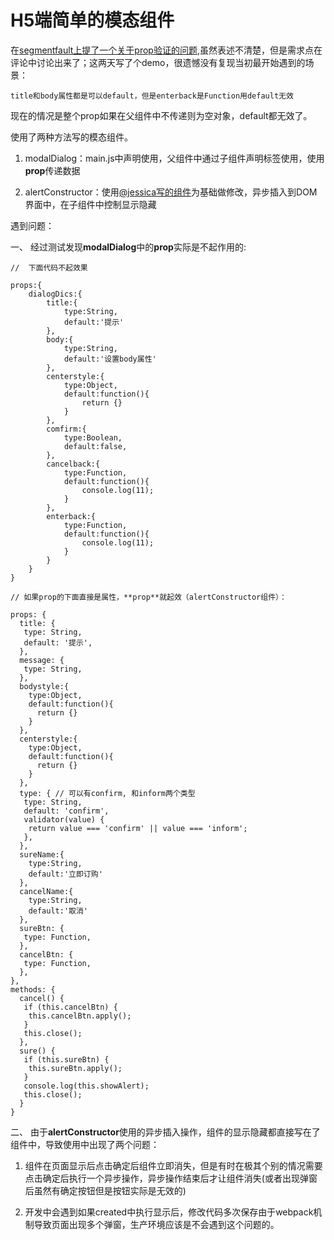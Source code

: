 # H5端简单的模态组件

在[segmentfault上提了一个关于prop验证的问题](https://segmentfault.com/q/1010000010574397),虽然表述不清楚，但是需求点在评论中讨论出来了；这两天写了个demo，很遗憾没有复现当初最开始遇到的场景：
```
title和body属性都是可以default，但是enterback是Function用default无效
```
现在的情况是整个prop如果在父组件中不传递则为空对象，default都无效了。

使用了两种方法写的模态组件。

1. modalDialog：main.js中声明使用，父组件中通过子组件声明标签使用，使用**prop**传递数据

2. alertConstructor：使用[@jessica写的组件](https://mengera88.github.io/2017/07/03/%E7%94%A8vue%E7%BC%96%E5%86%99%E5%BC%B9%E5%87%BA%E6%A1%86%E7%BB%84%E4%BB%B6/?utm_source=tuicool&utm_medium=referral)为基础做修改，异步插入到DOM界面中，在子组件中控制显示隐藏

遇到问题：

一、 经过测试发现**modalDialog**中的**prop**实际是不起作用的:

```
//  下面代码不起效果

props:{
	dialogDics:{
		title:{
			type:String,
			default:'提示'
		},
		body:{
			type:String,
			default:'设置body属性'
		},
		centerstyle:{
			type:Object,
			default:function(){
				return {}
			}
		},
		comfirm:{
			type:Boolean,
			default:false,
		},
		cancelback:{
			type:Function,
			default:function(){
				console.log(11);
			}
		},
		enterback:{
			type:Function,
			default:function(){
				console.log(11);
			}
		}
	}
}

// 如果prop的下面直接是属性，**prop**就起效（alertConstructor组件）：

props: {
  title: {
   type: String,
   default: '提示',
  },
  message: {
   type: String,
  },
  bodystyle:{
    type:Object,
    default:function(){
      return {}
    }
  },
  centerstyle:{
    type:Object,
    default:function(){
      return {}
    }
  },
  type: { // 可以有confirm, 和inform两个类型
   type: String,
   default: 'confirm',
   validator(value) {
    return value === 'confirm' || value === 'inform';
   },
  },
  sureName:{
    type:String,
    default:'立即订购'
  },
  cancelName:{
    type:String,
    default:'取消'
  },
  sureBtn: {
   type: Function,
  },
  cancelBtn: {
   type: Function,
  },
},
methods: {
  cancel() {
   if (this.cancelBtn) {
    this.cancelBtn.apply();
   }
   this.close();
  },
  sure() {
   if (this.sureBtn) {
    this.sureBtn.apply();
   }
   console.log(this.showAlert);
   this.close();
  }
}
```

二、 由于**alertConstructor**使用的异步插入操作，组件的显示隐藏都直接写在了组件中，导致使用中出现了两个问题：

1. 组件在页面显示后点击确定后组件立即消失，但是有时在极其个别的情况需要点击确定后执行一个异步操作，异步操作结束后才让组件消失(或者出现弹窗后虽然有确定按钮但是按钮实际是无效的)

2. 开发中会遇到如果created中执行显示后，修改代码多次保存由于webpack机制导致页面出现多个弹窗，生产环境应该是不会遇到这个问题的。
